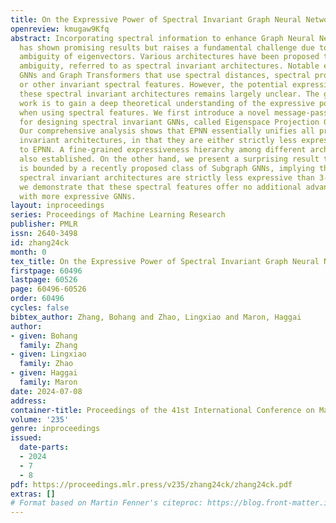 ```yaml
---
title: On the Expressive Power of Spectral Invariant Graph Neural Networks
openreview: kmugaw9Kfq
abstract: Incorporating spectral information to enhance Graph Neural Networks (GNNs)
  has shown promising results but raises a fundamental challenge due to the inherent
  ambiguity of eigenvectors. Various architectures have been proposed to address this
  ambiguity, referred to as spectral invariant architectures. Notable examples include
  GNNs and Graph Transformers that use spectral distances, spectral projection matrices,
  or other invariant spectral features. However, the potential expressive power of
  these spectral invariant architectures remains largely unclear. The goal of this
  work is to gain a deep theoretical understanding of the expressive power obtainable
  when using spectral features. We first introduce a novel message-passing framework
  for designing spectral invariant GNNs, called Eigenspace Projection GNN (EPNN).
  Our comprehensive analysis shows that EPNN essentially unifies all prior spectral
  invariant architectures, in that they are either strictly less expressive or equivalent
  to EPNN. A fine-grained expressiveness hierarchy among different architectures is
  also established. On the other hand, we present a surprising result that EPNN itself
  is bounded by a recently proposed class of Subgraph GNNs, implying that all these
  spectral invariant architectures are strictly less expressive than 3-WL. Finally,
  we demonstrate that these spectral features offer no additional advantage when combined
  with more expressive GNNs.
layout: inproceedings
series: Proceedings of Machine Learning Research
publisher: PMLR
issn: 2640-3498
id: zhang24ck
month: 0
tex_title: On the Expressive Power of Spectral Invariant Graph Neural Networks
firstpage: 60496
lastpage: 60526
page: 60496-60526
order: 60496
cycles: false
bibtex_author: Zhang, Bohang and Zhao, Lingxiao and Maron, Haggai
author:
- given: Bohang
  family: Zhang
- given: Lingxiao
  family: Zhao
- given: Haggai
  family: Maron
date: 2024-07-08
address:
container-title: Proceedings of the 41st International Conference on Machine Learning
volume: '235'
genre: inproceedings
issued:
  date-parts:
  - 2024
  - 7
  - 8
pdf: https://proceedings.mlr.press/v235/zhang24ck/zhang24ck.pdf
extras: []
# Format based on Martin Fenner's citeproc: https://blog.front-matter.io/posts/citeproc-yaml-for-bibliographies/
---
```

